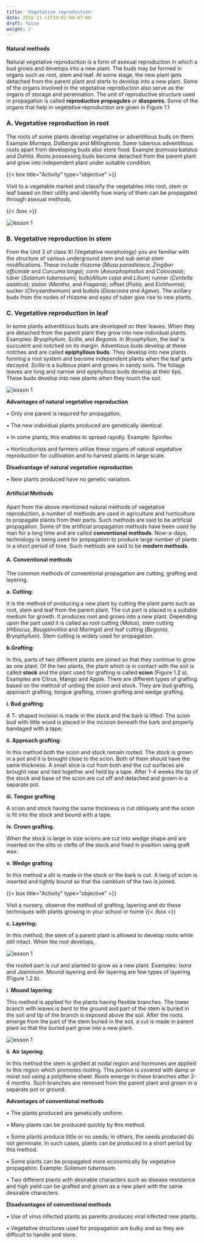 ```yaml
---
title: 'Vegetative reproduction'
date: 2018-11-14T19:02:50-07:00
draft: false
weight: 2
---
```


#### Natural methods

Natural vegetative reproduction is a form of
asexual reproduction in which a bud grows
and develops into a new plant. The buds may
be formed in organs such as root, stem and
leaf. At some stage, the new plant gets detached
from the parent plant and starts to develop
into a new plant. Some of the organs involved
in the vegetative reproduction also serve as the
organs of storage and perennation. The unit of
reproductive structure used in propagation is
called **reproductive propagules** or **diaspores**.
Some of the organs that help in vegetative
reproduction are given in Figure 1.1

### A. Vegetative reproduction in root


The roots of some plants develop vegetative or
adventitious buds on them. Example *Murraya*,
*Dalbergia* and *Millingtonia*. Some tuberous
adventitious roots apart from developing buds
also store food. Example *Ipomoea* batatus
and *Dahlia*. Roots possessing buds become
detached from the parent plant and grow into
independent plant under suitable condition.


{{< box title="Activity" type="objective" >}}

Visit to a vegetable market and classify the
vegetables into root, stem or leaf based on
their utility and identify how many of them
can be propagated through asexual methods.

{{< /box >}}

![lesson 1](/books/12-biology/botany/images/1.1.png )


### B. Vegetative reproduction in stem


From the Unit 3 of class XI (Vegetative
morphology) you are familiar with the structure
of various underground stem and sub aerial stem
modifications. These include rhizome (*Musa*
*paradisiaca*, *Zingiber officinale* and *Curcuma*
*longa*); corm (*Amorphophallus* and *Colocasia*);
tuber (*Solanum tuberosum*); bulb(*Allium* *cepa*
and *Lilium*) runner (*Centella asiatica*); stolon
(*Mentha*, and *Fragaria*); offset (*Pistia*, and
*Eichhornia*); sucker (*Chrysanthemum*) and
bulbils (*Dioscorea and Agave*). The axillary buds
from the nodes of rhizome and eyes of tuber give
rise to new plants.


### C. Vegetative reproduction in leaf


In some plants adventitious buds are developed
on their leaves. When they are detached
from the parent plant they grow into new
individual plants. Examples: *Bryophyllum*,
*Scilla*, and *Begonia*. In *Bryophyllum*, the
leaf is succulent and notched on its margin.
Adventious buds develop at these notches and
are called **epiphyllous buds**. They develop
into new plants forming a root system and
become independent plants when the leaf gets
decayed. *Scilla* is a bulbous plant and grows
in sandy soils. The foliage leaves are long and
narrow and epiphyllous buds develop at their
tips. These buds develop into new plants when
they touch the soil.


![lesson 1](/books/12-biology/botany/images/1.2.png )


**Advantages of natural vegetative**
**reproduction**

• Only one parent is required for propagation.

• The new individual plants produced are
genetically identical.

• In some plants, this enables to spread
rapidly. Example: Spinifex

• Horticulturists and farmers utilize these
organs of natural vegetative reproduction
for cultivation and to harvest plants in
large scale.

**Disadvantage of natural vegetative**
**reproduction**

• New plants produced have no genetic
variation.


#### Artificial Methods

Apart from the above mentioned natural methods
of vegetative reproduction, a number of methods
are used in agriculture and horticulture to
propagate plants from their parts. Such methods
are said to be artificial propagation. Some of the
artificial propagation methods have been used by
man for a long time and are called **conventional**
**methods**. Now-a-days, technology is being used
for propagation to produce large number of plants
in a short period of time. Such methods are said
to be **modern methods**.


#### A. Conventional methods

The common methods of conventional
propagation are cutting, grafting and layering.



**a. Cutting**:

 It is the method of producing a new
plant by cutting the plant parts such as root, stem
and leaf from the parent plant. The cut part is placed
in a suitable medium for growth. It produces root
and grows into a new plant. Depending upon the
part used it is called as root cutting (*Malus*), stem
cutting (*Hibiscus*, *Bougainvillea* and *Moringa*) and
leaf cutting (*Begonia*, *Bryophyllum*). Stem cutting
is widely used for propagation.



**b.Grafting**: 

In this, parts of two different plants
are joined so that they continue to grow as one
plant. Of the two plants, the plant which is in
contact with the soil is called **stock** and the
plant used for grafting is called **scion** (Figure
1.2 a). Examples are Citrus, Mango and Apple.
There are different types of grafting based on the
method of uniting the scion and stock. They are
bud grafting, approach grafting, tongue grafting,
crown grafting and wedge grafting.


**i. Bud grafting**: 

A T- shaped incision is made
in the stock and the bark is lifted. The scion bud
with little wood is placed in the incision beneath
the bark and properly bandaged with a tape.



**ii. Approach grafting**: 

In this method both
the scion and stock remain rooted. The stock
is grown in a pot and it is brought close to
the scion. Both of them should have the same
thickness. A small slice is cut from both and the
cut surfaces are brought near and tied together
and held by a tape. After 1-4 weeks the tip of
the stock and base of the scion are cut off and
detached and grown in a separate pot. 

**iii. Tongue grafting**


A scion and stock having the same thickness is
cut obliquely and the scion is fit into the stock
and bound with a tape.


**iv. Crown grafting.**


When the stock is large in size scions are cut
into wedge shape and are inserted on the slits
or clefts of the stock and fixed in position
using graft wax.


**v. Wedge grafting**


In this method a slit is made in the stock or the
bark is cut. A twig of scion is inserted and tightly
bound so that the cambium of the two is joined.

{{< box title="Activity" type="objective" >}}

Visit a nursery, observe the method of
grafting, layering and do these techniques
with plants growing in your school or home
{{< /box >}}

**c. Layering:**


 In this method, the stem of
a parent plant is allowed to develop roots
while still intact. When the root develops,


![lesson 1](/books/12-biology/botany/images/1.3.png )

the rooted part is cut and planted to grow as
a new plant. Examples: *Ixora* and *Jasminum*.
Mound layering and Air layering are few types
of layering (Figure 1.2 b). 

**i**. **Mound** **layering**:

 This method is applied for
the plants having flexible branches. The lower
branch with leaves is bent to the ground and
part of the stem is buried in the soil and tip of
the branch is exposed above the soil. After the
roots emerge from the part of the stem buried
in the soil, a cut is made in parent plant so that
the buried part grow into a new plant.


![lesson 1](/books/12-biology/botany/images/1.4.png )


**ii**. **Air** **layering**: 

In this method the stem is
girdled at nodal region and hormones are
applied to this region which promotes rooting.
This portion is covered with damp or moist soil
using a polythene sheet. Roots emerge in these branches after 2-4 months. Such branches are
removed from the parent plant and grown in a
separate pot or ground.

**Advantages of conventional methods**


• The plants produced are genetically uniform.


• Many plants can be produced quickly by
this method.


• Some plants produce little or no seeds;
in others, the seeds produced do not
germinate. In such cases, plants can be
produced in a short period by this method.


• Some plants can be propagated more
economically by vegetative propagation.
Example: *Solanum tuberosum*.


• Two different plants with desirable
characters such as disease resistance and
high yield can be grafted and grown as a new
plant with the same desirable characters.

**Disadvantages of conventional methods**


• Use of virus infected plants as parents
produces viral infected new plants.


• Vegetative structures used for propagation
are bulky and so they are difficult to handle
and store.